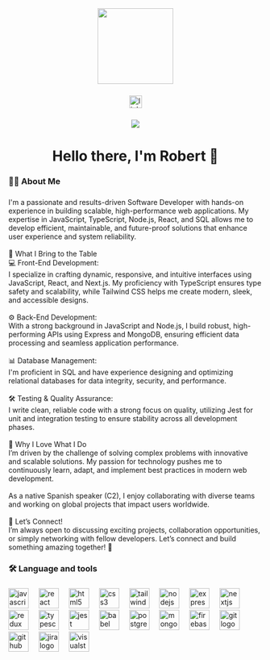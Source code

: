 <div align="center">
  <img height="150" src="https://i.postimg.cc/Z5tWhc8p/Salar-uyuni-200701.jpg"  />
</div>

###

<div align="center">
  <a href="https://www.linkedin.com/in/robert-balsanu-358342329/" target="_blank">
    <img src="https://img.shields.io/static/v1?message=LinkedIn&logo=linkedin&label=&color=0077B5&logoColor=white&labelColor=&style=for-the-badge" height="25" alt="linkedin logo"  />
  </a>
</div>

###

<div align="center">
  <img src="https://visitor-badge.laobi.icu/badge?page_id=RobertB618.RobertB618&"  />
</div>

###

<h1 align="center">Hello there, I'm Robert 👋</h1>

###

<h3 align="left">👩‍💻  About Me</h3>

###

<p align="left">I'm a passionate and results-driven Software Developer with hands-on experience in building scalable, high-performance web applications. My expertise in JavaScript, TypeScript, Node.js, React, and SQL allows me to develop efficient, maintainable, and future-proof solutions that enhance user experience and system reliability.<br><br>🔹 What I Bring to the Table<br>💻 Front-End Development:<br>I specialize in crafting dynamic, responsive, and intuitive interfaces using JavaScript, React, and Next.js. My proficiency with TypeScript ensures type safety and scalability, while Tailwind CSS helps me create modern, sleek, and accessible designs.<br><br>⚙️ Back-End Development:<br>With a strong background in JavaScript and Node.js, I build robust, high-performing APIs using Express and MongoDB, ensuring efficient data processing and seamless application performance.<br><br>📊 Database Management:<br>I'm proficient in SQL and have experience designing and optimizing relational databases for data integrity, security, and performance.<br><br>🛠 Testing & Quality Assurance:<br>I write clean, reliable code with a strong focus on quality, utilizing Jest for unit and integration testing to ensure stability across all development phases.<br><br>🔹 Why I Love What I Do<br>I’m driven by the challenge of solving complex problems with innovative and scalable solutions. My passion for technology pushes me to continuously learn, adapt, and implement best practices in modern web development.<br><br>As a native Spanish speaker (C2), I enjoy collaborating with diverse teams and working on global projects that impact users worldwide.<br><br>🔹 Let’s Connect!<br>I’m always open to discussing exciting projects, collaboration opportunities, or simply networking with fellow developers. Let’s connect and build something amazing together! 🚀</p>

###

<h3 align="left">🛠 Language and tools</h3>

###

<div align="left">
  <img src="https://cdn.jsdelivr.net/gh/devicons/devicon/icons/javascript/javascript-original.svg" height="40" alt="javascript logo"  />
  <img width="12" />
  <img src="https://cdn.jsdelivr.net/gh/devicons/devicon/icons/react/react-original.svg" height="40" alt="react logo"  />
  <img width="12" />
  <img src="https://cdn.jsdelivr.net/gh/devicons/devicon/icons/html5/html5-original.svg" height="40" alt="html5 logo"  />
  <img width="12" />
  <img src="https://cdn.jsdelivr.net/gh/devicons/devicon/icons/css3/css3-original.svg" height="40" alt="css3 logo"  />
  <img width="12" />
  <img src="https://cdn.jsdelivr.net/gh/devicons/devicon/icons/tailwindcss/tailwindcss-original-wordmark.svg" height="40" alt="tailwindcss logo"  />
  <img width="12" />
  <img src="https://cdn.jsdelivr.net/gh/devicons/devicon/icons/nodejs/nodejs-original.svg" height="40" alt="nodejs logo"  />
  <img width="12" />
  <img src="https://cdn.jsdelivr.net/gh/devicons/devicon/icons/express/express-original.svg" height="40" alt="express logo"  />
  <img width="12" />
  <img src="https://cdn.jsdelivr.net/gh/devicons/devicon/icons/nextjs/nextjs-original.svg" height="40" alt="nextjs logo"  />
  <img width="12" />
  <img src="https://cdn.jsdelivr.net/gh/devicons/devicon/icons/redux/redux-original.svg" height="40" alt="redux logo"  />
  <img width="12" />
  <img src="https://cdn.jsdelivr.net/gh/devicons/devicon/icons/typescript/typescript-original.svg" height="40" alt="typescript logo"  />
  <img width="12" />
  <img src="https://cdn.jsdelivr.net/gh/devicons/devicon/icons/jest/jest-plain.svg" height="40" alt="jest logo"  />
  <img width="12" />
  <img src="https://cdn.jsdelivr.net/gh/devicons/devicon/icons/babel/babel-original.svg" height="40" alt="babel logo"  />
  <img width="12" />
  <img src="https://cdn.jsdelivr.net/gh/devicons/devicon/icons/postgresql/postgresql-original.svg" height="40" alt="postgresql logo"  />
  <img width="12" />
  <img src="https://cdn.jsdelivr.net/gh/devicons/devicon/icons/mongodb/mongodb-original.svg" height="40" alt="mongodb logo"  />
  <img width="12" />
  <img src="https://cdn.jsdelivr.net/gh/devicons/devicon/icons/firebase/firebase-plain.svg" height="40" alt="firebase logo"  />
  <img width="12" />
  <img src="https://cdn.jsdelivr.net/gh/devicons/devicon/icons/git/git-original.svg" height="40" alt="git logo"  />
  <img width="12" />
  <img src="https://cdn.jsdelivr.net/gh/devicons/devicon/icons/github/github-original.svg" height="40" alt="github logo"  />
  <img width="12" />
  <img src="https://cdn.jsdelivr.net/gh/devicons/devicon/icons/jira/jira-original.svg" height="40" alt="jira logo"  />
  <img width="12" />
  <img src="https://cdn.jsdelivr.net/gh/devicons/devicon/icons/visualstudio/visualstudio-plain.svg" height="40" alt="visualstudio logo"  />
</div>

###
